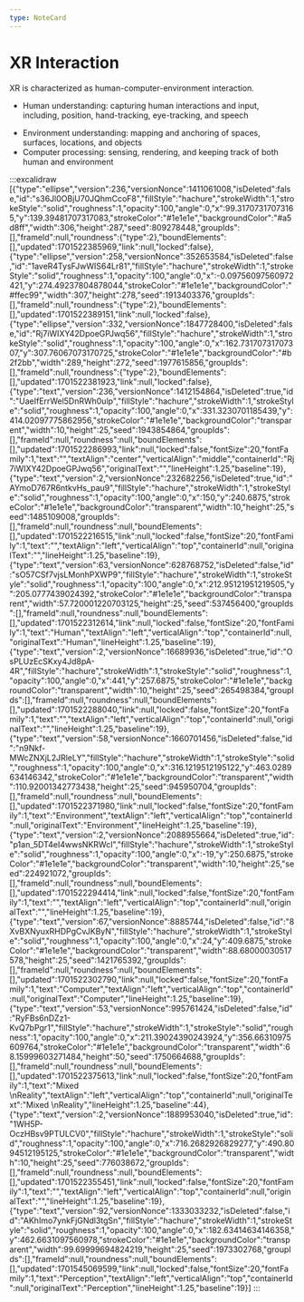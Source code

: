 ```yaml
---
type: NoteCard
---
```


# XR Interaction
XR is characterized as human-computer-environment interaction.

*   Human understanding: capturing human interactions and input, including, position, hand-tracking, eye-tracking, and speech

<!---->

*   Environment understanding: mapping and anchoring of spaces, surfaces, locations, and objects
*   Computer processing: sensing, rendering, and keeping track of both human and environment

:::excalidraw
[{"type":"ellipse","version":236,"versionNonce":1411061008,"isDeleted":false,"id":"s36Jl0OBjU70JQhmCcoF8","fillStyle":"hachure","strokeWidth":1,"strokeStyle":"solid","roughness":1,"opacity":100,"angle":0,"x":99.31707317073165,"y":139.39481707317083,"strokeColor":"#1e1e1e","backgroundColor":"#a5d8ff","width":306,"height":287,"seed":809278448,"groupIds":[],"frameId":null,"roundness":{"type":2},"boundElements":[],"updated":1701522385969,"link":null,"locked":false},{"type":"ellipse","version":258,"versionNonce":352653584,"isDeleted":false,"id":"1aveR4TysFJwWIS64Lr81","fillStyle":"hachure","strokeWidth":1,"strokeStyle":"solid","roughness":1,"opacity":100,"angle":0,"x":-0.09756097560972421,"y":274.49237804878044,"strokeColor":"#1e1e1e","backgroundColor":"#ffec99","width":307,"height":278,"seed":1913403376,"groupIds":[],"frameId":null,"roundness":{"type":2},"boundElements":[],"updated":1701522389151,"link":null,"locked":false},{"type":"ellipse","version":332,"versionNonce":1847728400,"isDeleted":false,"id":"Rj7iWIXY42DpoeGPJwq56","fillStyle":"hachure","strokeWidth":1,"strokeStyle":"solid","roughness":1,"opacity":100,"angle":0,"x":162.73170731707307,"y":307.76067073170725,"strokeColor":"#1e1e1e","backgroundColor":"#b2f2bb","width":289,"height":272,"seed":1977615856,"groupIds":[],"frameId":null,"roundness":{"type":2},"boundElements":[],"updated":1701522381923,"link":null,"locked":false},{"type":"text","version":236,"versionNonce":1412154864,"isDeleted":true,"id":"UaeIfErrWel5DnRWh0ulp","fillStyle":"hachure","strokeWidth":1,"strokeStyle":"solid","roughness":1,"opacity":100,"angle":0,"x":331.3230701185439,"y":414.02097775862956,"strokeColor":"#1e1e1e","backgroundColor":"transparent","width":10,"height":25,"seed":1943854864,"groupIds":[],"frameId":null,"roundness":null,"boundElements":[],"updated":1701522286993,"link":null,"locked":false,"fontSize":20,"fontFamily":1,"text":"","textAlign":"center","verticalAlign":"middle","containerId":"Rj7iWIXY42DpoeGPJwq56","originalText":"","lineHeight":1.25,"baseline":19},{"type":"text","version":2,"versionNonce":232682256,"isDeleted":true,"id":"AYmoD767R6ntkvHs_pau9","fillStyle":"hachure","strokeWidth":1,"strokeStyle":"solid","roughness":1,"opacity":100,"angle":0,"x":150,"y":240.6875,"strokeColor":"#1e1e1e","backgroundColor":"transparent","width":10,"height":25,"seed":1485109008,"groupIds":[],"frameId":null,"roundness":null,"boundElements":[],"updated":1701522216515,"link":null,"locked":false,"fontSize":20,"fontFamily":1,"text":"","textAlign":"left","verticalAlign":"top","containerId":null,"originalText":"","lineHeight":1.25,"baseline":19},{"type":"text","version":63,"versionNonce":628768752,"isDeleted":false,"id":"sO57CSf7vjsLMonhPXWP9","fillStyle":"hachure","strokeWidth":1,"strokeStyle":"solid","roughness":1,"opacity":100,"angle":0,"x":212.95121951219505,"y":205.0777439024392,"strokeColor":"#1e1e1e","backgroundColor":"transparent","width":57.720001220703125,"height":25,"seed":537456400,"groupIds":[],"frameId":null,"roundness":null,"boundElements":[],"updated":1701522312614,"link":null,"locked":false,"fontSize":20,"fontFamily":1,"text":"Human","textAlign":"left","verticalAlign":"top","containerId":null,"originalText":"Human","lineHeight":1.25,"baseline":19},{"type":"text","version":2,"versionNonce":16689936,"isDeleted":true,"id":"OsPLUzEcSKxy4Jd8pA-4R","fillStyle":"hachure","strokeWidth":1,"strokeStyle":"solid","roughness":1,"opacity":100,"angle":0,"x":441,"y":257.6875,"strokeColor":"#1e1e1e","backgroundColor":"transparent","width":10,"height":25,"seed":265498384,"groupIds":[],"frameId":null,"roundness":null,"boundElements":[],"updated":1701522288040,"link":null,"locked":false,"fontSize":20,"fontFamily":1,"text":"","textAlign":"left","verticalAlign":"top","containerId":null,"originalText":"","lineHeight":1.25,"baseline":19},{"type":"text","version":58,"versionNonce":1660701456,"isDeleted":false,"id":"n9Nkf-MWcZNXjL2JRleLY","fillStyle":"hachure","strokeWidth":1,"strokeStyle":"solid","roughness":1,"opacity":100,"angle":0,"x":316.1219512195122,"y":463.0289634146342,"strokeColor":"#1e1e1e","backgroundColor":"transparent","width":110.92001342773438,"height":25,"seed":945950704,"groupIds":[],"frameId":null,"roundness":null,"boundElements":[],"updated":1701522371980,"link":null,"locked":false,"fontSize":20,"fontFamily":1,"text":"Environment","textAlign":"left","verticalAlign":"top","containerId":null,"originalText":"Environment","lineHeight":1.25,"baseline":19},{"type":"text","version":2,"versionNonce":2088955664,"isDeleted":true,"id":"p1an_5DT4eI4wwsNKRWcI","fillStyle":"hachure","strokeWidth":1,"strokeStyle":"solid","roughness":1,"opacity":100,"angle":0,"x":-19,"y":250.6875,"strokeColor":"#1e1e1e","backgroundColor":"transparent","width":10,"height":25,"seed":224921072,"groupIds":[],"frameId":null,"roundness":null,"boundElements":[],"updated":1701522294414,"link":null,"locked":false,"fontSize":20,"fontFamily":1,"text":"","textAlign":"left","verticalAlign":"top","containerId":null,"originalText":"","lineHeight":1.25,"baseline":19},{"type":"text","version":67,"versionNonce":8885744,"isDeleted":false,"id":"8XvBXNyuxRHDPgCvJKByN","fillStyle":"hachure","strokeWidth":1,"strokeStyle":"solid","roughness":1,"opacity":100,"angle":0,"x":24,"y":409.6875,"strokeColor":"#1e1e1e","backgroundColor":"transparent","width":88.68000030517578,"height":25,"seed":1421765392,"groupIds":[],"frameId":null,"roundness":null,"boundElements":[],"updated":1701522302790,"link":null,"locked":false,"fontSize":20,"fontFamily":1,"text":"Computer","textAlign":"left","verticalAlign":"top","containerId":null,"originalText":"Computer","lineHeight":1.25,"baseline":19},{"type":"text","version":53,"versionNonce":995761424,"isDeleted":false,"id":"RyFBs6nDZz1-KvQ7bPgr1","fillStyle":"hachure","strokeWidth":1,"strokeStyle":"solid","roughness":1,"opacity":100,"angle":0,"x":211.39024390243924,"y":356.66310975609764,"strokeColor":"#1e1e1e","backgroundColor":"transparent","width":68.15999603271484,"height":50,"seed":1750664688,"groupIds":[],"frameId":null,"roundness":null,"boundElements":[],"updated":1701522375613,"link":null,"locked":false,"fontSize":20,"fontFamily":1,"text":"Mixed \nReality","textAlign":"left","verticalAlign":"top","containerId":null,"originalText":"Mixed \nReality","lineHeight":1.25,"baseline":44},{"type":"text","version":2,"versionNonce":1889953040,"isDeleted":true,"id":"1WH5P-OczHBsv9PTULCV0","fillStyle":"hachure","strokeWidth":1,"strokeStyle":"solid","roughness":1,"opacity":100,"angle":0,"x":716.2682926829277,"y":490.8094512195125,"strokeColor":"#1e1e1e","backgroundColor":"transparent","width":10,"height":25,"seed":776038672,"groupIds":[],"frameId":null,"roundness":null,"boundElements":[],"updated":1701522355451,"link":null,"locked":false,"fontSize":20,"fontFamily":1,"text":"","textAlign":"left","verticalAlign":"top","containerId":null,"originalText":"","lineHeight":1.25,"baseline":19},{"type":"text","version":92,"versionNonce":1333033232,"isDeleted":false,"id":"AKhImo7ynkFjGNdl3tgSn","fillStyle":"hachure","strokeWidth":1,"strokeStyle":"solid","roughness":1,"opacity":100,"angle":0,"x":182.63414634146358,"y":462.6631097560978,"strokeColor":"#1e1e1e","backgroundColor":"transparent","width":99.69999694824219,"height":25,"seed":1973302768,"groupIds":[],"frameId":null,"roundness":null,"boundElements":[],"updated":1701545069599,"link":null,"locked":false,"fontSize":20,"fontFamily":1,"text":"Perception","textAlign":"left","verticalAlign":"top","containerId":null,"originalText":"Perception","lineHeight":1.25,"baseline":19}]
:::